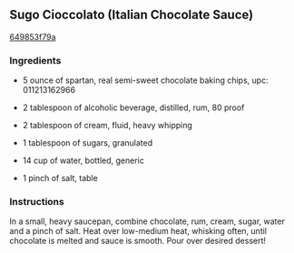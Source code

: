 ## Sugo Cioccolato (Italian Chocolate Sauce)

[649853f79a](http://www.food.com/recipe/sugo-cioccolato-italian-chocolate-sauce-460191)

### Ingredients

 - 5 ounce of spartan, real semi-sweet chocolate baking chips, upc: 011213162966

 - 2 tablespoon of alcoholic beverage, distilled, rum, 80 proof

 - 2 tablespoon of cream, fluid, heavy whipping

 - 1 tablespoon of sugars, granulated

 - 14 cup of water, bottled, generic

 - 1 pinch of salt, table

### Instructions

In a small, heavy saucepan, combine chocolate, rum, cream, sugar, water and a pinch of salt. Heat over low-medium heat, whisking often, until chocolate is melted and sauce is smooth. Pour over desired dessert!